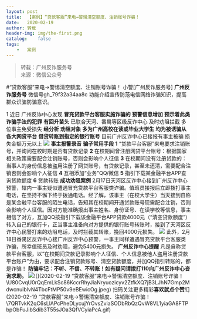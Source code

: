 ```yaml
---
layout:	post
title:	【案例】“贷款客服”来电→警惕清空额度、注销账号诈骗！
date:	2020-02-19
author:	转载
header-img:	img/the-first.png
catalog:	false
tags:
	-	案例
---
```


<blockquote><p>转载：广州反诈服务号<br>
来源：微信公众号</p></blockquote>

#“贷款客服”来电→警惕清空额度、注销账号诈骗！
小警[广州反诈服务号]
**广州反诈服务号**
微信号gh_79f32a34aa8c
功能介绍宣传防范电信网络诈骗知识，提高群众识骗防骗意识。

1
近日
广州反诈中心发现
**冒充贷款平台客服实施诈骗的**
**预警信息增加**
**预示着此类诈骗手法的犯罪**
**有回升苗头**
已联合天河、番禺等区级反诈中心
及时劝阻拦截
多位事主免受损失
**经分析**
****劝阻对象****
****多为广州高校在读或毕业大学生****
**均为被诱骗从各大网贷平台**
**借贷转账到指定的银行账号**
目前广州反诈中心已接报有事主被骗
损失金额万元以上
![]({{site.baseurl}}/postimg/U80CvqU0rQqEmLkSc86KccrRhyJiaNryuaUnxKB6uluzyNvn9cWkP4xY0Ms4BzZvVVIG7rbd3bF5zK6fVB6Lia6w.jpeg)
**事主报警录音**
**骗子常用手段**
**1**
“贷款平台客服”来电要求注销账号，并询问在校时期是否有贷款记录
**2**
在校期间曾注册网贷平台账号：根据国家相关政策需要配合注销账号，否则会影响个人征信
**3**
在校期间没有注册贷款的：当事人的身份信息被盗用注册了网贷账号，有贷款记录，甚至未还清，需要配合注销否则会影响个人征信
**4**
互相添加“业务”QQ/微信
**5**
指引下载某金融平台APP查询贷款额度
**6**
贷款转账
**成功劝阻案例**
2月17日天河区反诈中心接到广州反诈中心预警，辖内一事主疑似遭遇冒充贷款平台客服类诈骗。值班员接报后立即拨打事主电话，在坚持不懈下终于拨通电话。经了解，该事主（在校大学生）当天接到自称是某金融平台客服的陌生电话，告知其在校期间开通贷款账号现需配合注销，否则会影响个人征信。因对方能准确报出事主姓名、身份证号、在读学校等信息，事主相信了对方，互加QQ按指引下载该金融平台APP贷款4000元（“清空贷款额度”）转入自己的银行卡，正当事主准备向对方提供的银行账号转账时，接到了天河区反诈中心民警打来的劝阻电话，及时拦截其转账，挽回4000元损失。
![]({{site.baseurl}}/postimg/U80CvqU0rQqEmLkSc86KccrRhyJiaNryuIcCibxNOWiaibGE2vNjDsOWjrjVZZhrmbG89Cib6H3cAM3L69VCQ3cywWg.gif)
此外，2月18日番禺区反诈中心接广州反诈中心预警，一事主同样遭遇冒充贷款平台客服类诈骗，所幸值班员及时劝阻，避免5400元损失。
**广州反诈中心提醒**
凡是自称贷款平台客服，以“在校期间贷款记录影响个人征信、个人信息被他人盗用注册贷款平台账户”为由，要求配合注销贷款账号、清空贷款额度，并加QQ指引转账的，都是诈骗！
**防骗牢记：不听、不信、不转账！如有疑问请拨打110向广州反诈中心咨询求助。**
![]({{site.baseurl}}/postimg/7QRTvkK2qC7rBYnVGXmKbGNKbmCpqOzaltmeP2AdoKtIpu4jdMO43zvhfoC6gicIG2hfHBd5KibeFXc0oEpo6Cjg.png)![](2020-02-19
“贷款客服”来电→警惕清空额度、注销账号诈骗！\\U80CvqU0rQqEmLkSc86KccrRhyJiaNryuozicyv2ZtfkXQ7jB3LJhN7Gmp2MdwcnuiblvN4TbcFtMP50v9eBEwicOg.jpeg)
扫码关注更多精彩**喜欢就点个赞**![](2020-02-19
“贷款客服”来电→警惕清空额度、注销账号诈骗！\\7QRTvkK2qC6sLlAPcPheDLycujYrOvsZviaSODbRbQzQvW8VL1yiaGA8FTPbpObFuJibSdib3T55sJOa3QfVCyiaPcA.gif)
